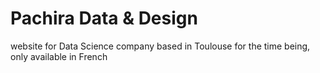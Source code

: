 # Pachira Data & Design

website for Data Science company based in Toulouse
for the time being, only available in French
